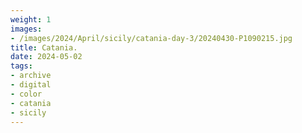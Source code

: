 ```yaml
---
weight: 1
images:
- /images/2024/April/sicily/catania-day-3/20240430-P1090215.jpg
title: Catania.
date: 2024-05-02
tags:
- archive
- digital
- color
- catania
- sicily
---
```


